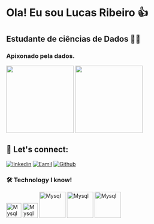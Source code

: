 # Ola! Eu sou Lucas Ribeiro 👍

## Estudante de ciências de Dados 👨‍💻

### Apixonado pela dados. 

 <div>
   
   <img height="180em" src="https://github-readme-stats.vercel.app/api?username=LucasRibeiro&show_icons=true&theme=gruvbox"/>
   <img height="180em" src="https://github-readme-stats.vercel.app/api/top-langs/?username=LucasRibeiro&layout=compact"/>
 </div>

  ## 💯 Let's connect:

   [![linkedin](https://img.shields.io/badge/LinkedIn-0077B5?style=for-the-badge&logo=linkedin&logoColor=white)](linkedin.com/in/lucas-ribeiro-n-de-almeida-55404918a)
 [![Eamil](https://img.shields.io/badge/Gmail-D14836?style=for-the-badge&logo=gmail&logoColor=white)](ribeirolucas962@gmail.com)
 [![Github](https://img.shields.io/badge/GitHub-100000?style=for-the-badge&logo=github&logoColor=white)](https://github.com/ribeirolucas962)

### 🛠️ Technology I know!

<div>
   <img align="centeer" alt="Mysql" height="40" widht="50" src="https://img.shields.io/badge/Microsoft_Excel-217346?style=for-the-badge&logo=microsoft-excel&logoColor=white"/>
   <img align="centeer" alt="Mysql" height="40" widht="50" src="https://img.shields.io/badge/micro:bi-00ED00?style=for-the-badge&logo=micro:bi&logoColor=white"/>   
<img align="centeer" alt="Mysql" height="70" widht="100" src="https://cdn.jsdelivr.net/gh/devicons/devicon/icons/mysql/mysql-original-wordmark.svg"/>
  <img align="centeer" alt="Mysql" height="70" widht="100" src="https://cdn.jsdelivr.net/gh/devicons/devicon/icons/python/python-original-wordmark.svg"/>
  <img align="centeer" alt="Mysql" height="70" widht="100" src="https://cdn.jsdelivr.net/gh/devicons/devicon/icons/googlecloud/googlecloud-original.svg"/>
</div>
